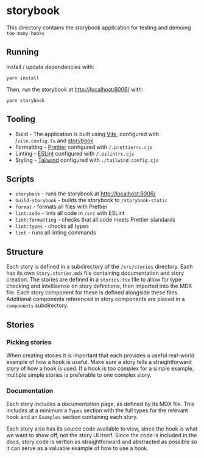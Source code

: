 # storybook

This directory contains the storybook application for testing and demoing `too-many-hooks`

## Running

Install / update dependencies with:

`yarn install`

Then, run the storybook at [http://localhost:6006/](http://localhost:6006/) with:

`yarn storybook`

## Tooling

- Build - The application is built using [Vite](https://vitejs.dev/), configured with /`vite.config.ts` and [storybook](https://storybook.js.org/docs/ember/get-started/introduction)
- Formatting - [Prettier](https://prettier.io/docs/en/) configured with `/.prettierrc.cjs`
- Linting - [ESLint](https://eslint.org/docs/latest/) configured with `/.eslintrc.cjs`
- Styling - [Tailwind](https://tailwindcss.com/docs/installation) configured with `./tailwind.config.cjs`

## Scripts

- `storybook` - runs the storybook at [http://localhost:6006/](http://localhost:6006/)
- `build-storybook` - builds the storybook to `/storybook-static`
- `format` - formats all files with Prettier
- `lint:code` - lints all code in `/src` with ESLint
- `lint:formatting` - checks that all code meets Prettier standards
- `lint:types` - checks all types
- `lint` - runs all linting commands

## Structure

Each story is defined in a subdirectory of the `/src/stories` directory. Each has its own `Story.stories.mdx` file containing documentation and story creation. The stories are defined in a `stories.tsx` file to allow for type checking and intellisense on story definitions, then imported into the MDX file. Each story component for these is defined alongside these files. Additional components referenced in story components are placed in a `components` subdirectory.

## Stories

### Picking stories

When creating stories it is important that each provides a useful real-world example of how a hook is useful. Make sure a story tells a straightforward story of how a hook is used. If a hook is too complex for a simple example, multiple simple stories is preferable to one complex story.

### Documentation

Each story includes a documentation page, as defined by its MDX file. This includes at a minimum a `Types` section with the full types for the relevant hook and an `Examples` section containing each story.

Each story also has its source code available to view, since the hook is what we want to show off, not the story UI itself. Since the code is included in the docs, story code is written as straightforward and abstracted as possible so it can serve as a valuable example of how to use a hook.

